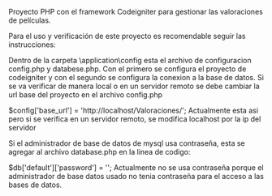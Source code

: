 Proyecto PHP con el framework Codeigniter para gestionar las valoraciones de películas.

Para el uso y verificación de este proyecto es recomendable seguir las instrucciones:

Dentro de la carpeta \application\config esta el archivo de configuracion config.php y databese.php. Con el primero se configura el proyecto de codeigniter y con el segundo se configura la conexion a la base de datos. Si se va verificar de manera local o en un servidor remoto se debe cambiar la url base del proyecto en el archivo config.php

$config['base_url'] = 'http://localhost/Valoraciones/';
Actualmente esta asi pero si se verifica en un servidor remoto, se modifica localhost por la ip del servidor

Si el administrador de base de datos de mysql usa contraseña, esta se agregar al archivo database.php en la linea de codigo:

$db['default']['password'] = '';
Actualmente no se usa contraseña porque el administrador de base datos usado no tenia contraseña para el acceso a las bases de datos.
